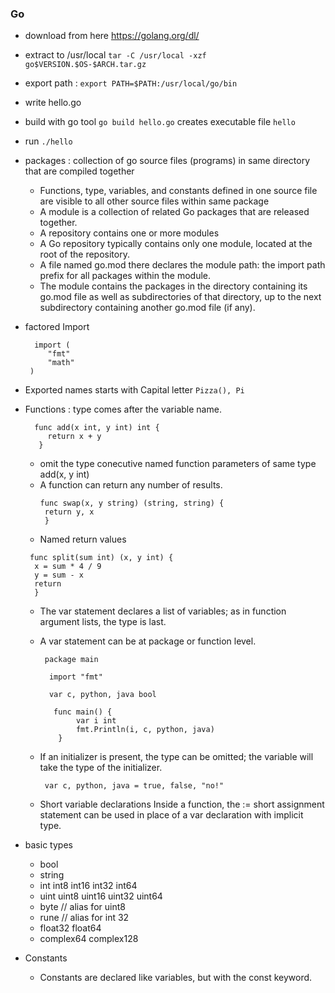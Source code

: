 ### Go
 * download from here https://golang.org/dl/
 * extract to /usr/local ```tar -C /usr/local -xzf go$VERSION.$OS-$ARCH.tar.gz```
 * export path : ```export PATH=$PATH:/usr/local/go/bin```
 * write hello.go
 * build with go tool ```go build hello.go``` creates executable file ```hello```
 * run ```./hello```
 * packages : collection of go source files (programs) in same directory that are compiled together
   * Functions, type, variables, and constants defined in one source file are visible to all other source files within same package
   * A module is a collection of related Go packages that are released together.
   * A repository contains one or more modules
   * A Go repository typically contains only one module, located at the root of the repository.
   * A file named go.mod there declares the module path: the import path prefix for all packages within the module.
   * The module contains the packages in the directory containing its go.mod file as well as subdirectories of that directory, up to the next subdirectory containing another go.mod file (if any).



* factored Import
   ```
     import (
	    "fmt"
	    "math"
    )
   ```
 * Exported names starts with Capital letter
   ```Pizza(), Pi```
 * Functions : type comes after the variable name.
   ```
     func add(x int, y int) int {
      	return x + y
      }
   ```
     * omit the type conecutive named function parameters of same type add(x, y int)
     * A function can return any number of results.
       ```
       func swap(x, y string) (string, string) {
      	return y, x
        }
       ```
     * Named return values
      ```
       func split(sum int) (x, y int) {
      	x = sum * 4 / 9
      	y = sum - x
      	return
        }
      ```
      * The var statement declares a list of variables; as in function argument lists, the type is last.
      * A var statement can be at package or function level.
        ```
         package main

          import "fmt"

          var c, python, java bool

           func main() {
            	var i int
            	fmt.Println(i, c, python, java)
            }
        ```
     * If an initializer is present, the type can be omitted; the variable will take the type of the initializer.
       
         ``` 
          var c, python, java = true, false, "no!"
         ```
     * Short variable declarations
     Inside a function, the := short assignment statement can be used in place of a var declaration with implicit type.
    
    
  * basic types
    * bool
    * string
    * int int8 int16 int32 int64
    * uint uint8 uint16 uint32 uint64
    * byte // alias for uint8
    * rune // alias for int 32
    * float32 float64
    * complex64 complex128
  * Constants
    * Constants are declared like variables, but with the const keyword.
  
       
